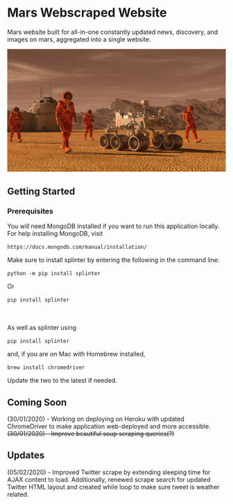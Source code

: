 # Mars Webscraped Website

Mars website built for all-in-one constantly updated news, discovery, and images on mars, aggregated into a single website.

![mission_to_mars](Images/mission_to_mars.png)

## Getting Started

### Prerequisites
You will need MongoDB installed if you want to run this application locally. For help installing MongoDB, visit
````
https://docs.mongodb.com/manual/installation/
````
Make sure to install splinter by entering the following in the command line:
````
python -m pip install splinter
````
Or
````
pip install splinter
````
  \
  \
As well as splinter using
````
pip install splinter
````
and, if you are on Mac with Homebrew installed,
````
brew install chromedriver
```` 
Update the two to the latest if needed.



## Coming Soon
(30/01/2020) - Working on deploying on Heroku with updated ChromeDriver to make application web-deployed and more accessible.\
~~(30/01/2020) - Improve beautiful soup scraping queries(?)~~
## Updates
(05/02/2020) - Improved Twitter scrape by extending sleeping time for AJAX content to load. 
Additionally, renewed scrape search for updated Twitter HTML layout and created while loop to make sure 
tweet is weather related.